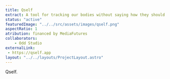 ```yaml
---
title: Qself
extract: A tool for tracking our bodies without saying how they should be
status: "active"
featuredImage: "../../src/assets/images/qself.png"
aspectRatio: 1
atribution: financed by MediaFutures
collaborators:
    - Odd Studio
externalLink:
 - https://qself.app
layout: "../../layouts/ProjectLayout.astro"
---
```


Qself.
